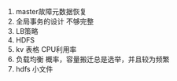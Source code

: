 1. master故障元数据恢复
2. 全局事务的设计 不够完整
3. LB策略
4. HDFS
5. kv 表格 CPU利用率
6. 负载均衡 概率，容量搬迁总是选举，并且较为频繁
7. hdfs 小文件

